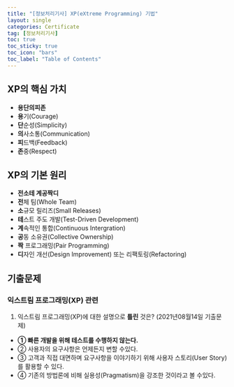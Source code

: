 ```yaml
---
title: "[정보처리기사] XP(eXtreme Programming) 기법"
layout: single
categories: Certificate
tag: [정보처리기사]
toc: true
toc_sticky: true
toc_icon: "bars"
toc_label: "Table of Contents"
---
```


## XP의 핵심 가치
- **용단의피존**
- **용**기(Courage)
- **단**순성(Simplicity)
- **의**사소통(Communication)
- **피**드백(Feedback)
- **존**중(Respect)


## XP의 기본 원리
- **전소테 계공짝디**
- **전**체 팀(Whole Team)
- **소**규모 릴리즈(Small Releases)
- **테**스트 주도 개발(Test-Driven Development)
- **계**속적인 통합(Continuous Intergration)
- **공**동 소유권(Collective Ownership)
- **짝** 프로그래밍(Pair Programming)
- **디**자인 개선(Design Improvement) 또는 리팩토링(Refactoring)


## 기출문제
### 익스트림 프로그래밍(XP) 관련
1. 익스트림 프로그래밍(XP)에 대한 설명으로 **틀린** 것은? (2021년08월14일 기출문제)
- **① 빠른 개발을 위해 테스트를 수행하지 않는다.**
- ② 사용자의 요구사항은 언제든지 변할 수있다.
- ③ 고객과 직접 대면하며 요구사항을 이야기하기 위해 사용자 스토리(User Story)를 활용할 수 있다.
- ④ 기존의 방법론에 비해 실용성(Pragmatism)을 강조한 것이라고 볼 수있다.
